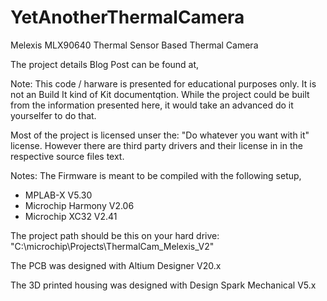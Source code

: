 # YetAnotherThermalCamera
Melexis MLX90640 Thermal Sensor Based Thermal Camera



The project details Blog Post can be found at,


Note: This code / harware is presented for educational purposes only. It is not an Build It kind of Kit documentqtion. While the project could be built from the information presented here, it would take an advanced do it yourselfer to do that.

Most of the project is licensed unser the: "Do whatever you want with it" license. However there are third party drivers and their license in in the respective source files text.

Notes:
The Firmware is meant to be compiled with the following setup,
  * MPLAB-X V5.30
  * Microchip Harmony V2.06
  * Microchip XC32 V2.41
  
  The project path should be this on your hard drive: "C:\microchip\Projects\ThermalCam_Melexis_V2"
  
The PCB was designed with Altium Designer V20.x

The 3D printed housing was designed with Design Spark Mechanical V5.x
